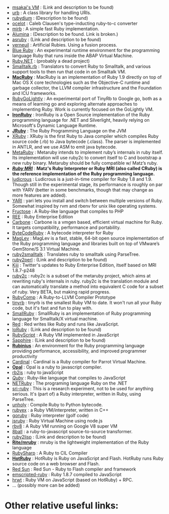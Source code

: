 * [msakai's VM]() : (Link and description to be found)
* [urb](http://raa.ruby-lang.org/project/urb/) : A class library for handling URIs.
* [rubydium](https://github.com/lypanov/rubydium) : (Description to be found)
* [ocelot](https://github.com/cout/ocelot) : Caleb Clausen's type-inducting ruby-to-c converter 
* [mirb](http://mirb.heroku.com/) : A simple fast Ruby implementation.
* [Alumina](http://www.alumina-vm.org/) : (Description to be found. Link is broken.)
* [asruby]() : (Link and description to be found)
* [verneuil](https://github.com/kschiess/verneuil) : Artificial Rubies. Using a fusion process.
* [Blue Ruby](http://wiki.sdn.sap.com/wiki/display/Research/BlueRuby) : An experimental runtime environment for the programming language Ruby that runs inside the ABAP Virtual Machine.
* [Ruby.NET](https://code.google.com/p/rubydotnetcompiler/) : (probably a dead project)
* [Smalltalk.rb](https://github.com/mxcl/homebrew/blob/master/Library/Formula/gnu-smalltalk.rb) : Translators to convert Ruby to Smalltalk, and various support tools to then run that code in on Smalltalk VM.
* [**MacRuby**](http://macruby.org/) : MacRuby is an implementation of Ruby 1.9 directly on top of Mac OS X core technologies such as the Objective-C runtime and garbage collector, the LLVM compiler infrastructure and the Foundation and ICU frameworks.
* [RubyGoLightly](https://github.com/feyeleanor/RubyGoLightly) : An experimental port of TinyRb to Google go, both as a means of learning go and exploring alternate approaches to implementing Ruby. Work is currently focused on the GoLightly VM.
* [**IronRuby**](http://www.ironruby.net/) : IronRuby is a Open Source implementation of the Ruby programming language for .NET and Silverlight, heavily relying on Microsoft's Dynamic Language Runtime.
* [**JRuby**](http://www.jruby.org/) : The Ruby Programming Language
on the JVM
* [XRuby](https://code.google.com/p/xruby/) : XRuby is the first Ruby to Java compiler which compiles Ruby source code (.rb) to Java bytecode (.class). The parser is implemented in ANTLR, and we use ASM to emit java bytecode. 
* [MetaRuby](http://zenspider.com/Languages/Ruby/MetaRuby.html) : Metaruby intends to implement ruby’s internals in ruby itself. Its implementation will use ruby2c to convert itself to C and bootstrap a new ruby binary. Metaruby should be fully compatible w/ Matz’s ruby.
* [_**Ruby MRI**_](http://www.ruby-lang.org/) : **Matz's Ruby Interpreter or Ruby MRI (also called CRuby) is the reference implementation of the Ruby programming language.**
* [ludicrous](http://rubystuff.org/ludicrous/) : Ludicrous is a just-in-time compiler for Ruby 1.8 and 1.9. Though still in the experimental stage, its performance is roughly on par with YARV (better in some benchmarks, though that may change as more features are added).
* [YARI](https://github.com/scottmuc/yari) : yari lets you install and switch between multiple versions of Ruby. Somewhat inspired by rvm and rbenv for unix like operating systems.
* [Fructose](https://github.com/charliesome/Fructose) : A Ruby-like language that compiles to PHP
* [REE](http://www.rubyenterpriseedition.com/) : Ruby Enterprise Edition
* [Carbone](http://www.nongnu.org/carbone/) : Carbone  is a  vmgen based,  efficient virtual  machine for  Ruby.  It
targets compatibility, performance and portability.
* [ByteCodeRuby](https://bitbucket.org/georgem/bytecoderuby) : A bytecode interpreter for Ruby
* [MagLev](http://maglev.github.com/) : MagLev is a fast, stable, 64-bit open source implementation of the Ruby programming language and libraries built on top of VMware’s GemStone/S 3.1 Virtual Machine.
* [ruby2smalltalk](http://zenspider.com/projects/ruby2smalltalk.html) : Translates ruby to smalltalk using ParseTree.
* [ruby2perl]() : (Link and description to be found)
* [Kiji](https://github.com/twitter/rubyenterpriseedition187-248/) : Twitter's updates to Ruby Enterprise Edition, itself based on MRI 1.8.7-p248
* [ruby2c](http://rubyforge.org/projects/ruby2c/) : ruby2c is a subset of the metaruby project, which aims at rewriting ruby's internals in ruby. ruby2c is the translation module and can automatically translate a method into equivalent C code for a subset of ruby. Very BETA, but making rapid progress.
* [RubyComp](http://llvm.cs.uiuc.edu/pubs/2004-Spring-AlexanderssonMSThesis.html) : A Ruby-to-LLVM Compiler Prototype
* [tinyrb](http://code.macournoyer.com/tinyrb/) : tinyrb is the smallest Ruby VM to date. It won't run all your Ruby code, but it's fast and fun to play with.
* [SmallRuby](https://swing.fit.cvut.cz/projects/smallruby) : SmallRuby is an implementation of Ruby programming language for Smalltalk/X virtual machine.
* [Red](https://github.com/jessesielaff/red) : Red writes like Ruby and runs like JavaScript.
* [IoRuby]() : (Link and description to be found)
* [RubyScript](https://github.com/judofyr/rubyscript) : A Ruby VM implemented in JavaScript
* [Sapphire]() : (Link and description to be found)
* [**Rubinius**](http://rubini.us/) : An environment for the Ruby programming language providing performance, accessibility, and improved programmer productivity
* [Cardinal](https://github.com/parrot/cardinal) : Cardinal is a Ruby compiler for Parrot Virtual Machine.
* [**Opal**](http://opal.github.com/) : Opal is a ruby to javascript compiler.
* [rb2js](http://rb2js.rubyforge.org/) : ruby to javaScript
* [_Quby_](https://github.com/PlayMyCode/Quby) : Ruby-like language that compiles to JavaScript
* [NETRuby](http://sourceforge.jp/projects/netruby/) : The programing language Ruby on the .NET
* [sri-ruby](http://code.google.com/p/sri-ruby/) : This is a research experiment, not to be used for anything serious. It's (part of) a Ruby interpreter, written in Ruby, using ParseTree.
* [unholy](https://github.com/whymirror/unholy) : Compile Ruby to Python bytecode.
* [rubyex](https://github.com/unnali/rubyex) : a Ruby VM/interpreter, written in C++
* [goruby](http://rbjl.net/34-do-you-know-the-official-ruby-interpreter-goruby) : Ruby interpreter (golf code)
* [jsruby](https://github.com/ysbaddaden/jsruby) : Ruby Virtual Machine using node.js
* [rbv8](https://github.com/macournoyer/rbv8) : A Ruby VM running on Google V8 super VM
* [8ball](https://github.com/mattknox/8ball) : a ruby-to-javascript source-to-source transformer.
* [ruby2lisp]() : (Link and description to be found)
* [**Rite/mruby**](https://github.com/mruby/mruby) : mruby is the lightweight implementation of the Ruby language
* [RubySharp](http://www.rubyclr.com/) : A Ruby to CIL Compiler
* [**HotRuby**](http://hotruby.yukoba.jp/) : HotRuby is Ruby on JavaScript and Flash. HotRuby runs Ruby source code on a web browser and Flash.
* [Red Sun](https://github.com/jonathanbranam/redsun) : Red Sun - Ruby to Flash compiler and framework
* [emscripted-ruby](https://github.com/replit/emscripted-ruby) : Ruby 1.8.7 compiled to JavaScript
* [hrwt](https://github.com/gimite/hrwt) : Ruby VM on JavaScript (based on HotRuby) + RPC.
* ... (possibly more can be added)


Other relative useful links:
=============================

